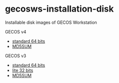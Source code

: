 # gecosws-installation-disk

Installable disk images of GECOS Workstation 

GECOS v4
* [standard 64 bits](http://v4.gecos.guadalinex.org/disks/GECOS-v4.0-64B.iso) 
* [MD5SUM](http://v4.gecos.guadalinex.org/disks/MD5SUM)

GECOS v3 
* [standard 64 bits](http://v3.gecos.guadalinex.org/disks/GECOS-v3.1-64B.iso) 
* [lite 32 bits](http://v3.gecos.guadalinex.org/disks/GECOS-v3.1-32B.iso) 
* [MD5SUM](http://v4.gecos.guadalinex.org/disks/MD5SUM)
